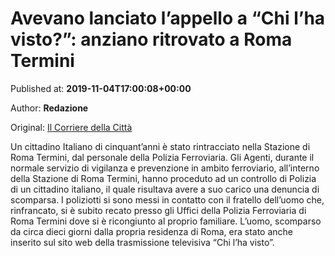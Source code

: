 
# Avevano lanciato l’appello a “Chi l’ha visto?”: anziano ritrovato a Roma Termini

Published at: **2019-11-04T17:00:08+00:00**

Author: **Redazione**

Original: [Il Corriere della Città](https://www.ilcorrieredellacitta.com/news/avevano-lanciato-lappello-a-chi-lha-visto-anziano-ritrovato-a-roma-termini.html)

Un cittadino Italiano di cinquant’anni è stato rintracciato nella Stazione di Roma Termini, dal personale della Polizia Ferroviaria. Gli Agenti, durante il normale servizio di vigilanza e prevenzione in ambito ferroviario, all’interno della Stazione di Roma Termini, hanno proceduto ad un controllo di Polizia di un cittadino italiano, il quale risultava avere a suo carico una denuncia di scomparsa.
I poliziotti si sono messi in contatto con il fratello dell’uomo che, rinfrancato, si è subito recato presso gli Uffici della Polizia Ferroviaria di Roma Termini dove si è ricongiunto al proprio familiare. L’uomo, scomparso da circa dieci giorni dalla propria residenza di Roma, era stato anche inserito sul sito web della trasmissione televisiva “Chi l’ha visto”.
